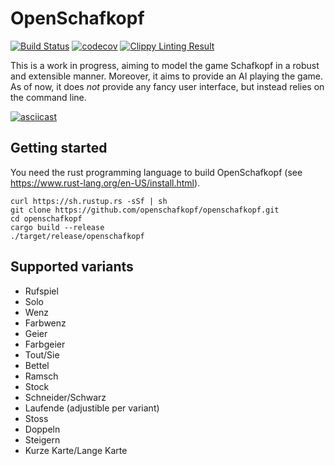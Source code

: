 # OpenSchafkopf

[![Build Status](https://travis-ci.org/openschafkopf/openschafkopf.svg?branch=master)](https://travis-ci.org/openschafkopf/openschafkopf)
[![codecov](https://codecov.io/gh/openschafkopf/openschafkopf/branch/master/graph/badge.svg)](https://codecov.io/gh/openschafkopf/openschafkopf)
[![Clippy Linting Result](https://clippy.bashy.io/github/openschafkopf/openschafkopf/master/badge.svg)](https://clippy.bashy.io/github/openschafkopf/openschafkopf/master/log)

This is a work in progress, aiming to model the game Schafkopf in a robust and extensible manner. Moreover, it aims to provide an AI playing the game. As of now, it does *not* provide any fancy user interface, but instead relies on the command line.

[![asciicast](https://asciinema.org/a/q8IiXdkHZAnRvkC8yL4eOt6Gf.png)](https://asciinema.org/a/q8IiXdkHZAnRvkC8yL4eOt6Gf)

## Getting started

You need the rust programming language to build OpenSchafkopf (see https://www.rust-lang.org/en-US/install.html).

```
curl https://sh.rustup.rs -sSf | sh
git clone https://github.com/openschafkopf/openschafkopf.git
cd openschafkopf
cargo build --release
./target/release/openschafkopf
```

## Supported variants

* Rufspiel
* Solo
* Wenz
* Farbwenz
* Geier
* Farbgeier
* Tout/Sie
* Bettel
* Ramsch
* Stock
* Schneider/Schwarz
* Laufende (adjustible per variant)
* Stoss
* Doppeln
* Steigern
* Kurze Karte/Lange Karte

